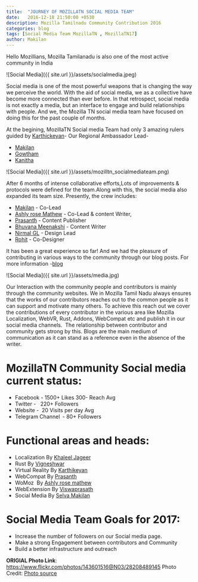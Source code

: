 ```yaml
---
title:  "JOURNEY OF MOZILLATN SOCIAL MEDIA TEAM"
date:   2016-12-18 21:50:00 +0530
description: Mozilla Tamilnadu Community Contribution 2016
categories: blog
tags: [Social Media Team MozillaTN , MozillaTN17]
author: Makilan
---
```

Hello Mozillians,
Mozilla Tamilanadu is also one of the most active community in India

![Social Media]({{ site.url }}/assets/socialmedia.jpeg)

Social media is one of the most powerful weapons that is changing the way we perceive the world. With the aid of social media, we as a collective have become more connected than ever before. In that retrospect, social media is not exactly a media, but an interface to engage and build relationships with people. And we, the Mozilla TN social media team have focused on doing this for the past couple of months.

At the begining, MozillaTN Social media Team had only 3 amazing rulers guided by [Karthickeyan](https://twitter.com/hellokarthic)- Our Regional Ambassador Lead-
- [Makilan](https://twitter.com/selva_makilan) 
- [Gowtham](https://twitter.com/GVRGowtham) 
- [Kanitha](https://www.facebook.com/kani.thangaraj)


![Social Media]({{ site.url }}/assets/mozilltn_socialmediateam.png)


After 6 months of intense collaborative efforts,Lots of improvements & protocols were defined for the team.Along with this, the social media also expanded its team size.
Presently, the crew includes:

- [Makilan](https://twitter.com/selva_makilan) - Co-Lead
- [Ashly rose Mathew](https://twitter.com/ashlirosemathew) - Co-Lead & content Writer, 
- [Prasanth](https://twitter.com/prasanthp96) - Content Publisher
- [Bhuvana Meenakshi](https://twitter.com/bhuvanakotees1) - Content Writer
- [Nirmal GL](https://twitter.com/glnirmal) - Design Lead
- [Rohit](https://twitter.com/blahatrohit) - Co-Designer

It has been a great experience so far! And we had the pleasure of contributing in various ways to the community through our blog posts. For more information -[blog]( https://mozillatn.github.io/blog/Social-Media-Team-Half-yearly-updates/) 

![Social Media]({{ site.url }}/assets/media.jpg)

Our Interaction with the community people and contributors is mainly through the community websites. We in Mozilla Tamil Nadu always ensures that the works of our contributors reaches out to the common people as it can support and motivate many others. To achieve this reach out we cover the contributions of every contributor in the various area like Mozilla Localization, WebVR, Rust, Addons, WebCompat etc and publish it in our social media channels.  The relationship between contributor and community gets strong by this. Blogs are the main medium of communication as it can stand as a reference even in the absence of the writer.

# MozillaTN Community Social media current status:

- Facebook - 1500+ Likes 300- Reach Avg
- Twitter -   220+ Followers
- Website -  20 Visits per day Avg
- Telegram Channel - 80+ Followers

# Functional areas and heads:

- Localization By [Khaleel Jageer](https://twitter.com/JSKaleel)
- Rust By [Vigneshwar](https://twitter.com/dvigneshwer)
- Virtual Reality By [Karthikeyan](https://twitter.com/hellokarthic) 
- WebCompat By [Prasanth](https://twitter.com/prasanthp96)
- WoMoz  By [Ashly rose mathew](https://twitter.com/ashlirosemathew)
- WebExtension By [Viswaprasath](https://twitter.com/iamVP7)
- Social Media By [Selva Makilan](https://twitter.com/selva_makilan)

# Social Media Team Goals for 2017:

   
- Increase the number of  followers on our Social media page.
- Make a strong Engagement between contributors and Community
- Build a better infrastructure and outreach 


**ORIGIAL Photo Link**:  https://www.flickr.com/photos/143601516@N03/28208489145
Photo Credit: <a href=https://howtostartablogonline.net/>Photo source</a>

